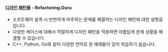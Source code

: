 #### [디자인 패턴들](https://refactoring.guru/ko/design-patterns) - Refactoring.Guru  
  - 소프트웨어 설계 시 빈번하게 마주하는 문제를 해결하는 디자인 패턴에 대한 설명글입니다.
  - 다양한 케이스에 대해서 적절하게 디자인 패턴을 적용하면 아름답게 문제 상황을 해결할 수 있습니다.
  - C++, Python, Go와 같이 다양한 언어로 된 예제들이 있어 학습하기 쉽습니다.

